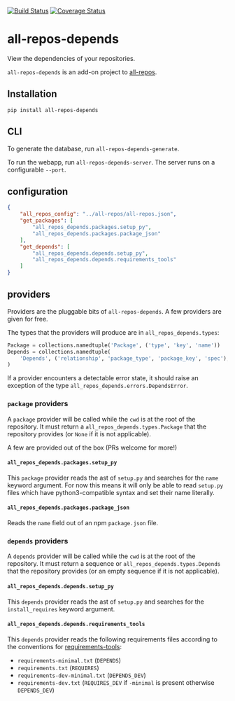 [![Build Status](https://travis-ci.org/asottile/all-repos-depends.svg?branch=master)](https://travis-ci.org/asottile/all-repos-depends)
[![Coverage Status](https://coveralls.io/repos/github/asottile/all-repos-depends/badge.svg?branch=master)](https://coveralls.io/github/asottile/all-repos-depends?branch=master)

all-repos-depends
=================

View the dependencies of your repositories.

`all-repos-depends` is an add-on project to
[all-repos](https://github.com/asottile/all-repos).

## Installation

`pip install all-repos-depends`


## CLI

To generate the database, run `all-repos-depends-generate`.

To run the webapp, run `all-repos-depends-server`.  The server runs on a
configurable `--port`.


## configuration

```json
{
    "all_repos_config": "../all-repos/all-repos.json",
    "get_packages": [
        "all_repos_depends.packages.setup_py",
        "all_repos_depends.packages.package_json"
    ],
    "get_depends": [
        "all_repos_depends.depends.setup_py",
        "all_repos_depends.depends.requirements_tools"
    ]
}
```

## providers

Providers are the pluggable bits of `all-repos-depends`.  A few providers are
given for free.

The types that the providers will produce are in `all_repos_depends.types`:

```python
Package = collections.namedtuple('Package', ('type', 'key', 'name'))
Depends = collections.namedtuple(
    'Depends', ('relationship', 'package_type', 'package_key', 'spec'),
)
```

If a provider encounters a detectable error state, it should raise an
exception of the type `all_repos_depends.errors.DependsError`.

### `package` providers

A `package` provider will be called while the `cwd` is at the root of the
repository.  It must return a `all_repos_depends.types.Package` that the
repository provides (or `None` if it is not applicable).

A few are provided out of the box (PRs welcome for more!)

#### `all_repos_depends.packages.setup_py`

This `package` provider reads the ast of `setup.py` and searches for the
`name` keyword argument.  For now this means it will only be able to read
`setup.py` files which have python3-compatible syntax and set their name
literally.

#### `all_repos_depends.packages.package_json`

Reads the `name` field out of an npm `package.json` file.

### `depends` providers

A `depends` provider will be called while the `cwd` is at the root of the
repository.  It must return a sequence or `all_repos_depends.types.Depends`
that the repository provides (or an empty sequence if it is not applicable).

#### `all_repos_depends.depends.setup_py`

This `depends` provider reads the ast of `setup.py` and searches for the
`install_requires` keyword argument.

#### `all_repos_depends.depends.requirements_tools`

This `depends` provider reads the following requirements files according to
the conventions for
[requirements-tools](https://github.com/Yelp/requirements-tools):

- `requirements-minimal.txt` (`DEPENDS`)
- `requirements.txt` (`REQUIRES`)
- `requirements-dev-minimal.txt` (`DEPENDS_DEV`)
- `requirements-dev.txt` (`REQUIRES_DEV` if `-minimal` is present otherwise
  `DEPENDS_DEV`)
